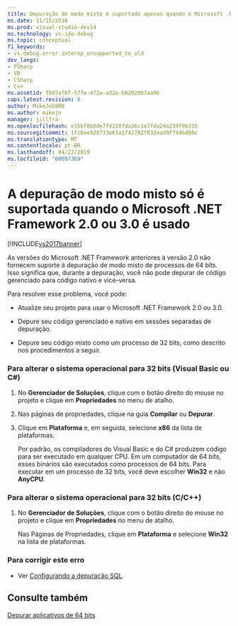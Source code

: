 ```yaml
---
title: Depuração de modo misto é suportado apenas quando o Microsoft .NET Framework 2.0 ou 3.0 | Microsoft Docs
ms.date: 11/15/2016
ms.prod: visual-studio-dev14
ms.technology: vs-ide-debug
ms.topic: conceptual
f1_keywords:
- vs.debug.error.interop_unsupported_to_old
dev_langs:
- FSharp
- VB
- CSharp
- C++
ms.assetid: f607af6f-57fe-472a-a32e-b6202067aa96
caps.latest.revision: 8
author: MikeJo5000
ms.author: mikejo
manager: jillfra
ms.openlocfilehash: e15bf0b8de7f4228fda36c1e7fda24a239f9b335
ms.sourcegitcommit: 1fc6ee928733e61a1f42782f832ead9f7946d00c
ms.translationtype: MT
ms.contentlocale: pt-BR
ms.lasthandoff: 04/22/2019
ms.locfileid: "60097369"
---
```

# <a name="mixed-mode-debugging-is-only-supported-when-using-microsoft-net-framework-20-or-30"></a>A depuração de modo misto só é suportada quando o Microsoft .NET Framework 2.0 ou 3.0 é usado
[!INCLUDE[vs2017banner](../includes/vs2017banner.md)]

As versões do Microsoft .NET Framework anteriores à versão 2.0 não fornecem suporte à depuração de modo misto de processos de 64 bits. Isso significa que, durante a depuração, você não pode depurar de código gerenciado para código nativo e vice-versa.  
  
 Para resolver esse problema, você pode:  
  
- Atualize seu projeto para usar o Microsoft .NET Framework 2.0 ou 3.0.  
  
- Depure seu código gerenciado e nativo em sessões separadas de depuração.  
  
- Depure seu código misto como um processo de 32 bits, como descrito nos procedimentos a seguir.  
  
### <a name="to-change-the-operating-system-to-32-bit-visual-basic-or-c"></a>Para alterar o sistema operacional para 32 bits (Visual Basic ou C#)  
  
1. No **Gerenciador de Soluções**, clique com o botão direito do mouse no projeto e clique em **Propriedades** no menu de atalho.  
  
2. Nas páginas de propriedades, clique na guia **Compilar** ou **Depurar**.  
  
3. Clique em **Plataforma** e, em seguida, selecione **x86** da lista de plataformas.  
  
     Por padrão, os compiladores do Visual Basic e do C# produzem código para ser executado em qualquer CPU. Em um computador de 64 bits, esses binários são executados como processos de 64 bits. Para executar em um processo de 32 bits, você deve escolher **Win32** e não **AnyCPU**.  
  
### <a name="to-change-the-operating-system-to-32-bit-cc"></a>Para alterar o sistema operacional para 32 bits (C/C++)  
  
1. No **Gerenciador de Soluções**, clique com o botão direito do mouse no projeto e clique em **Propriedades** no menu de atalho.  
  
     Nas Páginas de Propriedades, clique em **Plataforma** e selecione **Win32** na lista de plataformas.  
  
### <a name="to-correct-this-error"></a>Para corrigir este erro  
  
- Ver [Configurando a depuração SQL](http://msdn.microsoft.com/3db09e68-edcc-42de-9c22-4e97cfd55ab3).  
  
## <a name="see-also"></a>Consulte também  
 [Depurar aplicativos de 64 bits](../debugger/debug-64-bit-applications.md)
